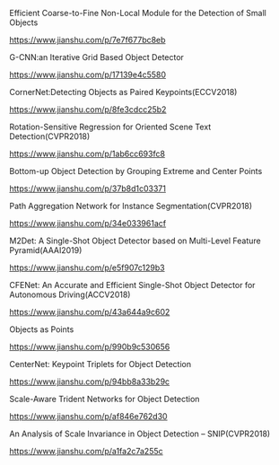 Efficient Coarse-to-Fine Non-Local Module for the Detection of Small Objects




https://www.jianshu.com/p/7e7f677bc8eb 







G-CNN:an Iterative Grid Based Object Detector




https://www.jianshu.com/p/17139e4c5580







CornerNet:Detecting Objects as Paired Keypoints(ECCV2018)




https://www.jianshu.com/p/8fe3cdcc25b2







Rotation-Sensitive Regression for Oriented Scene Text Detection(CVPR2018)




https://www.jianshu.com/p/1ab6cc693fc8







Bottom-up Object Detection by Grouping Extreme and Center Points




https://www.jianshu.com/p/37b8d1c03371







Path Aggregation Network for Instance Segmentation(CVPR2018)




https://www.jianshu.com/p/34e033961acf







M2Det: A Single-Shot Object Detector based on Multi-Level Feature Pyramid(AAAI2019)




https://www.jianshu.com/p/e5f907c129b3







CFENet: An Accurate and Efficient Single-Shot Object Detector for Autonomous Driving(ACCV2018)




https://www.jianshu.com/p/43a644a9c602







Objects as Points




https://www.jianshu.com/p/990b9c530656







CenterNet: Keypoint Triplets for Object Detection




https://www.jianshu.com/p/94bb8a33b29c







Scale-Aware Trident Networks for Object Detection




https://www.jianshu.com/p/af846e762d30







An Analysis of Scale Invariance in Object Detection – SNIP(CVPR2018)




https://www.jianshu.com/p/a1fa2c7a255c
